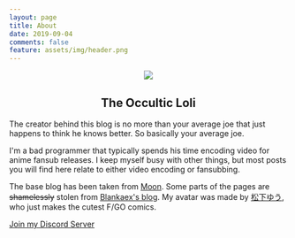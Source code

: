 ```yaml
---
layout: page
title: About
date: 2019-09-04
comments: false
feature: assets/img/header.png
---
```


<center>
    <img src="{{ site.url }}/assets/img/avatar_round.png">
	<h2>The Occultic Loli</h2>
</center>

The creator behind this blog
is no more than your average joe
that just happens to think
he knows better.
So basically your average joe.

I'm a bad programmer
that typically spends his time
encoding video
for anime fansub releases.
I keep myself busy with other things,
but most posts you will find here
relate to either
video encoding
or fansubbing.

The base blog has been taken
from [Moon](https://github.com/TaylanTatli/Moon).
Some parts of the pages are
~~shamelessly~~ stolen from [Blankaex's blog](https://github.com/blankaex/blog).
My avatar was made by [松下ゆう](https://www.pixiv.net/member.php?id=14239),
who just makes the cutest F/GO comics.


<div markdown="0"><a href="https://discord.gg/R22fk9S" class="btn btn-info">Join my Discord Server</a></div>
